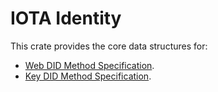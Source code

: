 IOTA Identity
===

This crate provides the core data structures for:
* [Web DID Method Specification](https://w3c-ccg.github.io/did-method-web/).
* [Key DID Method Specification](https://w3c-ccg.github.io/did-method-key/).